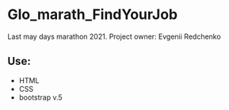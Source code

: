# Glo_marath_FindYourJob
Last may days marathon 2021.
Project owner: Evgenii Redchenko
## Use:
- HTML
- CSS
- bootstrap v.5
